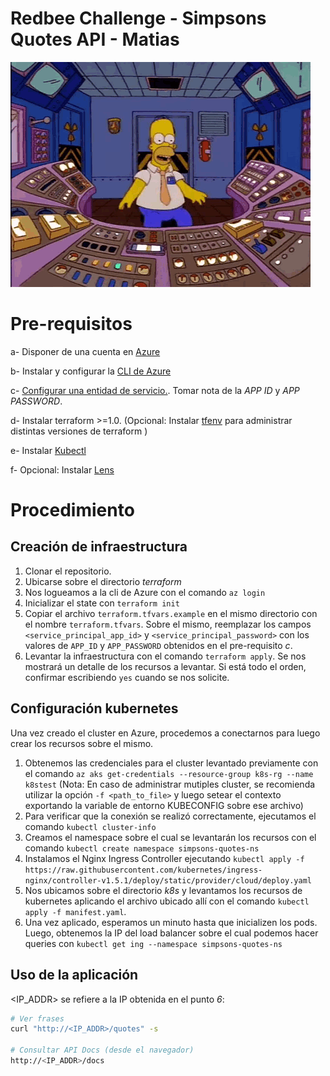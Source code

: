 # Redbee Challenge - Simpsons Quotes API - Matias

![homer-console](simpsons-quotes/images/homer-simpson.gif)

# Pre-requisitos

a- Disponer de una cuenta en [Azure](https://portal.azure.com)

b- Instalar y configurar la [CLI de Azure](https://learn.microsoft.com/en-us/cli/azure/install-azure-cli)

c- [Configurar una entidad de servicio.](https://learn.microsoft.com/es-es/azure/developer/terraform/authenticate-to-azure?tabs=bash#create-a-service-principal). Tomar nota de la _APP ID_ y _APP PASSWORD_.

d- Instalar terraform >=1.0. (Opcional: Instalar [tfenv](https://github.com/tfutils/tfenv) para administrar distintas versiones de terraform )

e- Instalar [Kubectl](https://kubernetes.io/docs/tasks/tools/) 

f- Opcional: Instalar [Lens](https://k8slens.dev/)

# Procedimiento

## Creación de infraestructura

1. Clonar el repositorio. 
2. Ubicarse sobre el directorio _terraform_
3. Nos logueamos a la cli de Azure con el comando `az login`
4. Inicializar el state con `terraform init`
5. Copiar el archivo `terraform.tfvars.example` en el mismo directorio con el nombre `terraform.tfvars`. Sobre el mismo, reemplazar los campos `<service_principal_app_id>` y `<service_principal_password>` con los valores de `APP_ID` y `APP_PASSWORD` obtenidos en el pre-requisito *c*.
6. Levantar la infraestructura con el comando `terraform apply`. Se nos mostrará un detalle de los recursos a levantar. Si está todo el orden, confirmar escribiendo `yes` cuando se nos solicite.

## Configuración kubernetes

Una vez creado el cluster en Azure, procedemos a conectarnos para luego crear los recursos sobre el mismo.


1. Obtenemos las credenciales para el cluster levantado previamente con el comando `az aks get-credentials --resource-group k8s-rg --name k8stest`  (Nota: En caso de administrar mutiples cluster, se recomienda utilizar la opción `-f <path_to_file>` y luego setear el contexto exportando la variable de entorno KUBECONFIG sobre ese archivo)
2. Para verificar que la conexión se realizó correctamente, ejecutamos el comando `kubectl cluster-info`
3. Creamos el namespace sobre el cual se levantarán los recursos con el comando `kubectl create namespace simpsons-quotes-ns`
4. Instalamos el Nginx Ingress Controller ejecutando `kubectl apply -f https://raw.githubusercontent.com/kubernetes/ingress-nginx/controller-v1.5.1/deploy/static/provider/cloud/deploy.yaml`
5. Nos ubicamos sobre el directorio *k8s* y levantamos los recursos de kubernetes aplicando el archivo ubicado allí con el comando `kubectl apply -f manifest.yaml`.
6. Una vez aplicado, esperamos un minuto hasta que inicializen los pods. Luego, obtenemos la IP del load balancer sobre el cual podemos hacer queries con `kubectl get ing --namespace simpsons-quotes-ns`

## Uso de la aplicación 

<IP_ADDR> se refiere a la IP obtenida en el punto *6*:

```bash
# Ver frases
curl "http://<IP_ADDR>/quotes" -s

# Consultar API Docs (desde el navegador)
http://<IP_ADDR>/docs
```
